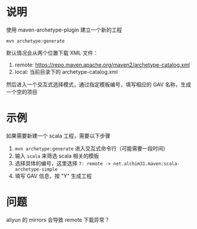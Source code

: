 # 说明

使用 maven-archetype-plugin 建立一个新的工程

```
mvn archetype:generate
```

默认情况会从两个位置下载 XML 文件：

1. remote: https://repo.maven.apache.org/maven2/archetype-catalog.xml
2. local: 当前目录下的 archetype-catalog.xml

然后进入一个交互式选择模式，通过指定模板编号，填写相应的 GAV 名称，生成一个空的项目



# 示例

如果需要新建一个 scala 工程，需要以下步骤

1. `mvn archetype:generate` 进入交互式命令行（可能需要一段时间）
2. 输入 `scala` 来筛选 scala 相关的模板
3. 选择具体的编号，这里选择 `7: remote -> net.alchim31.maven:scala-archetype-simple`
4. 填写 GAV 信息，按 "Y" 生成工程


# 问题

aliyun 的 mirrors 会导致 remote 下载异常？

